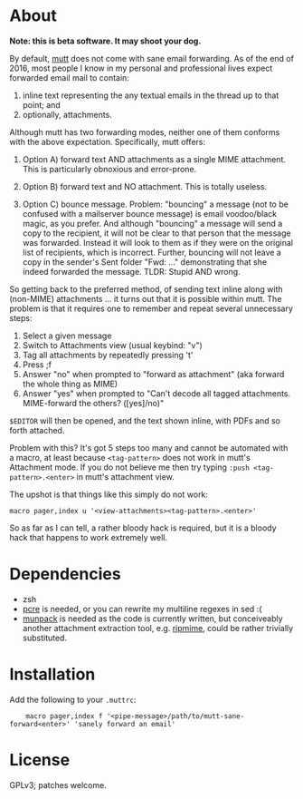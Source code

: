 # About

**Note: this is beta software.  It may shoot your dog.**

By default, [mutt](http://www.mutt.org/doc/manual/) does not come with
sane email forwarding.  As of the end of 2016, most people I know in my
personal and professional lives expect forwarded email mail to contain:

1. inline text representing the any textual emails in the thread up to that point; and
2. optionally, attachments.

Although mutt has two forwarding modes, neither one of them conforms
with the above expectation.  Specifically, mutt offers:

1. Option A) forward text AND attachments as a single MIME attachment.  This
   is particularly obnoxious and error-prone.
2. Option B) forward text and NO attachment.  This is totally useless.

3. Option C) bounce message.  Problem:  "bouncing" a message (not to be
   confused with a mailserver bounce message) is email voodoo/black
   magic, as you prefer.  And although "bouncing" a message will send a
   copy to the recipient, it will not be clear to that person that the
   message was forwarded.  Instead it will look to them as if they were
   on the original list of recipients, which is incorrect.  Further,
   bouncing will not leave a copy in the sender's Sent folder "Fwd: ..."
   demonstrating that she indeed forwarded the message.  TLDR: Stupid
   AND wrong.

So getting back to the preferred method, of sending text inline along
with (non-MIME) attachments ... it turns out that it is possible
within mutt.  The problem is that it requires one to remember and
repeat several unnecessary steps:

1. Select a given message
2. Switch to Attachments view (usual keybind: "v")
3. Tag all attachments by repeatedly pressing 't'
4. Press ;f
5. Answer "no" when prompted to "forward as attachment" (aka forward
   the whole thing as MIME)
6. Answer "yes" when prompted to "Can't decode all tagged attachments.
   MIME-forward the others? ([yes]/no)"

`$EDITOR` will then be opened, and the text shown inline, with PDFs and
so forth attached.

Problem with this?  It's got 5 steps too many and cannot be automated
with a macro, at least because `<tag-pattern>` does not work in mutt's
Attachment mode.  If you do not believe me then try typing `:push
<tag-pattern>.<enter>` in mutt's attachment view.

The upshot is that things like this simply do not work:

  `macro pager,index u '<view-attachments><tag-pattern>.<enter>'`

So as far as I can tell, a rather bloody hack is required, but it is a
bloody hack that happens to work extremely well.

# Dependencies

* zsh
* [pcre](https://www.archlinux.org/packages/core/i686/pcre/files/) is
  needed, or you can rewrite my multiline regexes in sed :(
* [munpack](https://aur.archlinux.org/packages/mpack/) is needed as the
  code is currently written, but conceiveably another attachment
  extraction tool, e.g.  [ripmime](http://www.pldaniels.com/ripmime/),
  could be rather trivially substituted.

# Installation

Add the following to your `.muttrc`:

        macro pager,index f '<pipe-message>/path/to/mutt-sane-forward<enter>' 'sanely forward an email'


# License

GPLv3; patches welcome.
